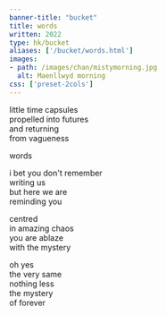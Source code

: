 ```yaml
---
banner-title: "bucket" 
title: words 
written: 2022
type: hk/bucket
aliases: ['/bucket/words.html']
images:
- path: /images/chan/mistymorning.jpg 
  alt: Maenllwyd morning
css: ['preset-2cols']
---
```


little time capsules  
propelled into futures  
and returning  
from vagueness  

words  

i bet you don't remember  
writing us  
but here we are  
reminding you  

centred  
in amazing chaos  
you are ablaze  
with the mystery  

oh yes  
the very same  
nothing less  
the mystery  
of forever

